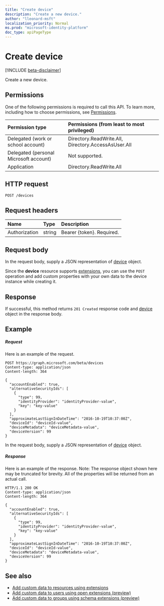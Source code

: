 ```yaml
---
title: "Create device"
description: "Create a new device."
author: "lleonard-msft"
localization_priority: Normal
ms.prod: "microsoft-identity-platform"
doc_type: apiPageType
---
```


# Create device

[!INCLUDE [beta-disclaimer](../../includes/beta-disclaimer.md)]

Create a new device.
## Permissions
One of the following permissions is required to call this API. To learn more, including how to choose permissions, see [Permissions](/graph/permissions-reference).


|Permission type      | Permissions (from least to most privileged)              |
|:--------------------|:---------------------------------------------------------|
|Delegated (work or school account) | Directory.ReadWrite.All, Directory.AccessAsUser.All    |
|Delegated (personal Microsoft account) | Not supported.    |
|Application | Directory.ReadWrite.All |

## HTTP request
<!-- { "blockType": "ignored" } -->
```http
POST /devices

```
## Request headers
| Name       | Type | Description|
|:---------------|:--------|:----------|
| Authorization  | string  | Bearer {token}. Required. |

## Request body
In the request body, supply a JSON representation of [device](../resources/device.md) object.

Since the **device** resource supports [extensions](/graph/extensibility-overview), you can use the `POST` operation and add custom properties with your own data to the device instance while creating it.

## Response

If successful, this method returns `201 Created` response code and [device](../resources/device.md) object in the response body.

## Example
##### Request
Here is an example of the request.
<!-- {
  "blockType": "request",
  "name": "create_device_from_devices"
}-->
```http
POST https://graph.microsoft.com/beta/devices
Content-type: application/json
Content-length: 364

{
  "accountEnabled": true,
  "alternativeSecurityIds": [
    {
      "type": 99,
      "identityProvider": "identityProvider-value",
      "key": "key-value"
    }
  ],
  "approximateLastSignInDateTime": "2016-10-19T10:37:00Z",
  "deviceId": "deviceId-value",
  "deviceMetadata": "deviceMetadata-value",
  "deviceVersion": 99
}
```
In the request body, supply a JSON representation of [device](../resources/device.md) object.
##### Response
Here is an example of the response. Note: The response object shown here may be truncated for brevity. All of the properties will be returned from an actual call.
<!-- {
  "blockType": "response",
  "truncated": true,
  "@odata.type": "microsoft.graph.device"
} -->
```http
HTTP/1.1 200 OK
Content-type: application/json
Content-length: 364

{
  "accountEnabled": true,
  "alternativeSecurityIds": [
    {
      "type": 99,
      "identityProvider": "identityProvider-value",
      "key": "key-value"
    }
  ],
  "approximateLastSignInDateTime": "2016-10-19T10:37:00Z",
  "deviceId": "deviceId-value",
  "deviceMetadata": "deviceMetadata-value",
  "deviceVersion": 99
}
```

## See also

- [Add custom data to resources using extensions](/graph/extensibility-overview)
- [Add custom data to users using open extensions (preview)](/graph/extensibility-open-users)
- [Add custom data to groups using schema extensions (preview)](/graph/extensibility-schema-groups)


<!-- uuid: 8fcb5dbc-d5aa-4681-8e31-b001d5168d79
2015-10-25 14:57:30 UTC -->
<!--
{
  "type": "#page.annotation",
  "description": "Create device",
  "keywords": "",
  "section": "documentation",
  "tocPath": "",
  "suppressions": [
    "Error: /api-reference/beta/api/device-post-devices.md:\r\n      Exception processing links.\r\n    System.ArgumentException: Link Definition was null. Link text: !INCLUDE [beta-disclaimer](../../includes/beta-disclaimer.md)\r\n      at ApiDoctor.Validation.DocFile.get_LinkDestinations()\r\n      at ApiDoctor.Validation.DocSet.ValidateLinks(Boolean includeWarnings, String[] relativePathForFiles, IssueLogger issues, Boolean requireFilenameCaseMatch, Boolean printOrphanedFiles)"
  ]
}
-->
